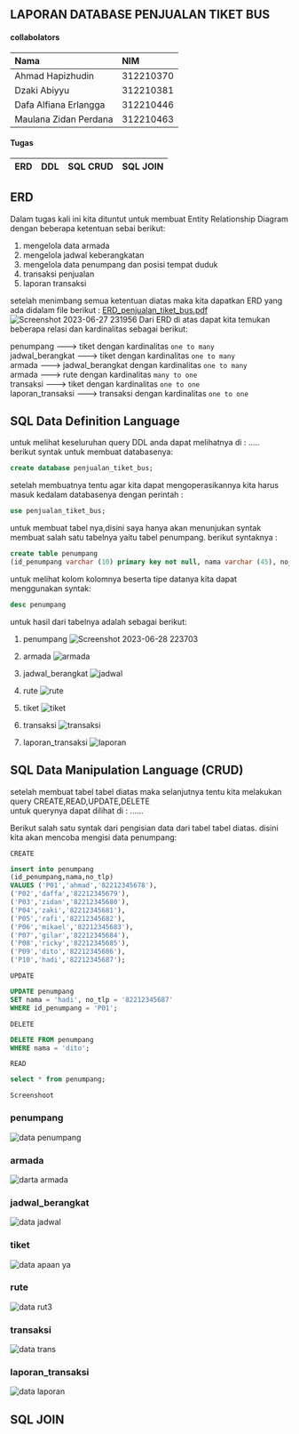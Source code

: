 
## LAPORAN DATABASE PENJUALAN TIKET BUS



#### collabolators

| Nama                   | NIM       |
| :--------              | :-------  |
| Ahmad Hapizhudin       | 312210370 |
| Dzaki Abiyyu           | 312210381 |
| Dafa Alfiana Erlangga | 312210446 |
| Maulana Zidan Perdana  | 312210463 |

#### Tugas




| ERD | DDL  | SQL CRUD |SQL JOIN |
| :---| :------- | :----- | :-------|





## ERD

Dalam tugas kali ini kita dituntut untuk membuat Entity Relationship Diagram dengan beberapa ketentuan sebai berikut:
1. mengelola data armada
2. mengelola jadwal keberangkatan
3. mengelola data penumpang dan posisi tempat duduk
4. transaksi penjualan
5. laporan transaksi

setelah menimbang semua ketentuan diatas maka kita dapatkan ERD yang ada didalam file berikut :
[ERD_penjualan_tiket_bus.pdf](https://github.com/hafizalkariem/Database_Penjualan_tiket_bus/files/11884952/ERD_penjualan_tiket_bus.pdf)
![Screenshot 2023-06-27 231956](https://github.com/hafizalkariem/Database_Penjualan_tiket_bus/assets/115614957/5be98592-056c-4631-88ae-f474c43aedb0)
Dari ERD di atas dapat kita temukan beberapa relasi dan kardinalitas sebagai berikut:

penumpang ---> tiket dengan kardinalitas `one to many`  
jadwal_berangkat ---> tiket dengan kardinalitas `one to many`  
armada ---> jadwal_berangkat dengan kardinalitas `one to many`  
armada ---> rute dengan kardinalitas `many to one`  
transaksi ---> tiket dengan kardinalitas `one to one`  
laporan_transaksi ---> transaksi dengan kardinalitas `one to one`  

## SQL Data Definition Language

untuk melihat keseluruhan query DDL anda dapat melihatnya di : .....  
berikut syntak untuk membuat databasenya:
```sql
create database penjualan_tiket_bus;
```
setelah membuatnya tentu agar kita dapat mengoperasikannya kita harus masuk kedalam databasenya dengan perintah :
```sql
use penjualan_tiket_bus;
```
untuk membuat tabel nya,disini saya hanya akan menunjukan syntak membuat salah satu tabelnya yaitu tabel penumpang. berikut syntaknya :
```sql
create table penumpang 
(id_penumpang varchar (10) primary key not null, nama varchar (45), no_tlp varchar (12) ) ;
```
untuk melihat kolom kolomnya beserta tipe datanya kita dapat menggunakan syntak:
```sql
desc penumpang
```
untuk hasil dari tabelnya adalah sebagai berikut:
1. penumpang
![Screenshot 2023-06-28 223703](https://github.com/hafizalkariem/Database_Penjualan_tiket_bus/assets/115614957/c019e23e-9f26-4951-b551-512d4abb1071)

2. armada
![armada](https://github.com/hafizalkariem/Database_Penjualan_tiket_bus/assets/115614957/4283fcd0-f774-4f5d-ab66-1bc5ec280162)

3. jadwal_berangkat
![jadwal](https://github.com/hafizalkariem/Database_Penjualan_tiket_bus/assets/115614957/8f00ca29-bf54-4398-b4e1-712d7b3a235b)

4. rute
![rute](https://github.com/hafizalkariem/Database_Penjualan_tiket_bus/assets/115614957/e101addf-d3d1-480e-ab8b-0c2f9b77a6fa)

5. tiket
![tiket](https://github.com/hafizalkariem/Database_Penjualan_tiket_bus/assets/115614957/f87f3ee3-3b8b-4e89-96d3-d92b06a9be95)

6. transaksi
![transaksi](https://github.com/hafizalkariem/Database_Penjualan_tiket_bus/assets/115614957/f00caf8c-e27e-4fc0-b9b4-525be6b7aa90)

7. laporan_transaksi
![laporan](https://github.com/hafizalkariem/Database_Penjualan_tiket_bus/assets/115614957/20fbe913-8bd9-498b-b6bd-9548fee8974c) 



## SQL Data Manipulation Language (CRUD)
setelah membuat tabel tabel diatas maka selanjutnya tentu kita melakukan query CREATE,READ,UPDATE,DELETE    
untuk querynya dapat dilihat di : ......    

Berikut salah satu syntak dari pengisian data dari tabel tabel diatas. disini kita akan mencoba mengisi data penumpang:     

`CREATE`
```sql
insert into penumpang
(id_penumpang,nama,no_tlp)
VALUES ('P01','ahmad','82212345678'),
('P02','daffa','82212345679'),
('P03','zidan','82212345680'),
('P04','zaki','82212345681'),
('P05','rafi','82212345682'),
('P06','mikael','82212345683'),
('P07','gilar','82212345684'),
('P08','ricky','82212345685'),
('P09','dito','82212345686'),
('P10','hadi','82212345687');
```
`UPDATE`
```sql
UPDATE penumpang
SET nama = 'hadi', no_tlp = '82212345687'
WHERE id_penumpang = 'P01';
```
`DELETE`
```sql
DELETE FROM penumpang
WHERE nama = 'dito';
```
`READ`
```sql
select * from penumpang;
```

`Screenshoot`
### penumpang
![data penumpang](https://github.com/hafizalkariem/Database_Penjualan_tiket_bus/assets/115614957/ad244b9c-3d31-45ef-901c-0b0e818231ff)
### armada
![darta armada](https://github.com/hafizalkariem/Database_Penjualan_tiket_bus/assets/115614957/86dd2de0-6a5e-438e-82ba-9ebb13ea406e)
### jadwal_berangkat
![data jadwal](https://github.com/hafizalkariem/Database_Penjualan_tiket_bus/assets/115614957/a6de3dcf-d13e-4cfe-995a-5c51e9d5524a)
### tiket
![data apaan ya](https://github.com/hafizalkariem/Database_Penjualan_tiket_bus/assets/115614957/18a30192-cb0f-4613-96c7-a6b68971028c)
### rute
![data rut3](https://github.com/hafizalkariem/Database_Penjualan_tiket_bus/assets/115614957/590b48bd-7de6-45b3-a098-95890d7977a7)
### transaksi
![data trans](https://github.com/hafizalkariem/Database_Penjualan_tiket_bus/assets/115614957/589cc4fa-10e8-468b-9c33-e7e0ada49458)
### laporan_transaksi
![data laporan](https://github.com/hafizalkariem/Database_Penjualan_tiket_bus/assets/115614957/5583c854-137b-4ac5-994c-93cea7267bba)

## SQL JOIN

